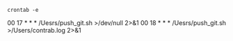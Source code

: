 ```shell
crontab -e
````

00 17 * * * /Uesrs/push_git.sh >/dev/null 2>&1
00 18 * * * /Uesrs/push_git.sh >/Users/contrab.log 2>&1

